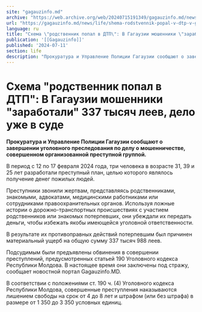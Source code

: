 ```yaml
---
site: "gagauzinfo.md"
archive: "https://web.archive.org/web/20240715191349/gagauzinfo.md/news/life/shema-rodstvennik-popal-v-dtp-v-gagauzii-moshenniki-zarabotali-337-tisyach-leev-delo-uzhe-v-sude"
url: "https://gagauzinfo.md/news/life/shema-rodstvennik-popal-v-dtp-v-gagauzii-moshenniki-zarabotali-337-tisyach-leev-delo-uzhe-v-sude"
language: ru
title: "Схема \"родственник попал в ДТП\": В Гагаузии мошенники \"заработали\" 337 тысяч леев, дело уже в суде"
publication: '[[Gagauzinfo]]'
published: '2024-07-11'
section: life
description: "Прокуратура и Управление Полиции Гагаузии сообщают о завершении уголовного преследования по делу о мошенничестве, совершенном организованной преступной группой."
---
```


# Схема "родственник попал в ДТП": В Гагаузии мошенники "заработали" 337 тысяч леев, дело уже в суде

**Прокуратура и Управление Полиции Гагаузии сообщают о завершении уголовного преследования по делу о мошенничестве, совершенном организованной преступной группой.**

В период с 12 по 17 февраля 2024 года, три человека в возрасте 31, 39 и 25 лет разработали преступный план, целью которого являлось получение денег пожилых людей.

Преступники звонили жертвам, представляясь родственниками, знакомыми, адвокатами, медицинскими работниками или сотрудниками правоохранительных органов. Используя ложные истории о дорожно-транспортных происшествиях с участием родственников или знакомых потерпевших, они убеждали их передать деньги, чтобы избежать якобы имеющейся уголовной ответственности.

В результате их противоправных действий потерпевшим был причинен материальный ущерб на общую сумму 337 тысяч 988 леев.

Подсудимым были предъявлены обвинения в совершении преступлений, предусмотренных статьей 190 Уголовного кодекса Республики Молдова. В настоящее время они заключены под стражу, сообщает новостной портал Gagauzinfo.MD.

В соответствии с положениями ст. 190 ч. (4) Уголовного кодекса Республики Молдова, совершенные преступления наказываются лишением свободы на срок от 4 до 8 лет и штрафом (или без штрафа) в размере от 1 350 до 3 350 условных единиц.